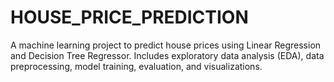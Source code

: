 # HOUSE_PRICE_PREDICTION
A machine learning project to predict house prices using Linear Regression and Decision Tree Regressor. Includes exploratory data analysis (EDA), data preprocessing, model training, evaluation, and visualizations.

